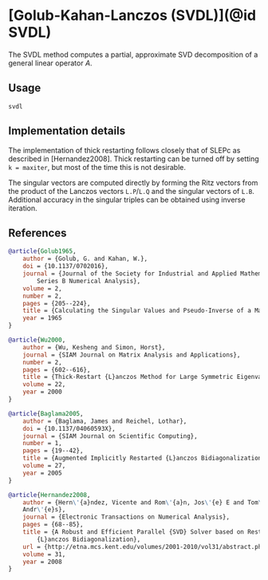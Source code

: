 # [Golub-Kahan-Lanczos (SVDL)](@id SVDL)

The SVDL method computes a partial, approximate SVD decomposition of a general linear operator $A$.

## Usage

```@docs
svdl
```

## Implementation details

The implementation of thick restarting follows closely that of SLEPc as
described in [Hernandez2008]. Thick restarting can be turned off by setting `k
= maxiter`, but most of the time this is not desirable.

The singular vectors are computed directly by forming the Ritz vectors from the
product of the Lanczos vectors `L.P`/`L.Q` and the singular vectors of `L.B`.
Additional accuracy in the singular triples can be obtained using inverse
iteration.

## References

```bibtex
@article{Golub1965,
    author = {Golub, G. and Kahan, W.},
    doi = {10.1137/0702016},
    journal = {Journal of the Society for Industrial and Applied Mathematics
        Series B Numerical Analysis},
    volume = 2,
    number = 2,
    pages = {205--224},
    title = {Calculating the Singular Values and Pseudo-Inverse of a Matrix},
    year = 1965
}

@article{Wu2000,
    author = {Wu, Kesheng and Simon, Horst},
    journal = {SIAM Journal on Matrix Analysis and Applications},
    number = 2,
    pages = {602--616},
    title = {Thick-Restart {L}anczos Method for Large Symmetric Eigenvalue Problems},
    volume = 22,
    year = 2000
}

@article{Baglama2005,
    author = {Baglama, James and Reichel, Lothar},
    doi = {10.1137/04060593X},
    journal = {SIAM Journal on Scientific Computing},
    number = 1,
    pages = {19--42},
    title = {Augmented Implicitly Restarted {L}anczos Bidiagonalization Methods},
    volume = 27,
    year = 2005
}

@article{Hernandez2008,
    author = {Hern\'{a}ndez, Vicente and Rom\'{a}n, Jos\'{e} E and Tom\'{a}s,
    Andr\'{e}s},
    journal = {Electronic Transactions on Numerical Analysis},
    pages = {68--85},
    title = {A Robust and Efficient Parallel {SVD} Solver based on Restarted
        {L}anczos Bidiagonalization},
    url = {http://etna.mcs.kent.edu/volumes/2001-2010/vol31/abstract.php?vol=31\&pages=68-85},
    volume = 31,
    year = 2008
}
```